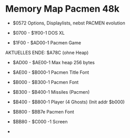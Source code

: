 # Memory Map Pacmen 48k

* $0572                Options, Displaylists, nebst PACMEN evolution

* $0700 - $1f00-1      DOS XL

* $1F00 - $AD00-1      Pacmen Game

AKTUELLES ENDE: $A78C  (ohne Heap)

* $AD00 - $AE00-1      Max heap 256 bytes

* $AE00 - $B000-1      Pacmen Title Font
* $B000 - $B300-1      Pacmen Font

* $B300 - $B400-1      Missiles (Pacmen)
* $B400 - $B800-1      Player (4 Ghosts) (Init addr $b000)
* $B800 - $BB7e        Pacmen Font
* $BB80 - $C000 -1     Screen
* 
